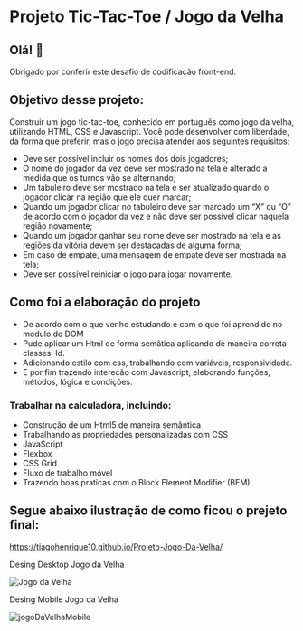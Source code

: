 # Projeto Tic-Tac-Toe / Jogo da Velha

## Olá! 👋

Obrigado por conferir este desafio de codificação front-end.

## Objetivo desse projeto:

Construir um jogo tic-tac-toe, conhecido em português como jogo da velha, utilizando HTML, CSS e Javascript. Você pode desenvolver com liberdade, da forma que preferir, mas o jogo precisa atender aos seguintes requisitos:

* Deve ser possível incluir os nomes dos dois jogadores;
* O nome do jogador da vez deve ser mostrado na tela e alterado a medida que os turnos vão se alternando;
* Um tabuleiro deve ser mostrado na tela e ser atualizado quando o jogador clicar na região que ele quer marcar;
* Quando um jogador clicar no tabuleiro deve ser marcado um “X” ou “O” de acordo com o jogador da vez e não deve ser possível clicar naquela região novamente;
* Quando um jogador ganhar seu nome deve ser mostrado na tela e as regiões da vitória devem ser destacadas de alguma forma;
* Em caso de empate, uma mensagem de empate deve ser mostrada na tela;
* Deve ser possível reiniciar o jogo para jogar novamente.
  
## Como foi a elaboração do projeto
 * De acordo com o que venho estudando e com o que foi aprendido no modulo de DOM
 * Pude aplicar um Html de forma semâtica aplicando de maneira correta classes, Id.
 * Adicionando estilo com css, trabalhando com variáveis, responsividade.
 * E por fim trazendo intereção com Javascript, eleborando funções, métodos, lógica e condições.
 
 ### Trabalhar na calculadora, incluindo:

 * Construção de um Html5 de maneira semântica
 * Trabalhando as propriedades personalizadas com
   CSS
 * JavaScript
 * Flexbox 
 * CSS Grid
 * Fluxo de trabalho móvel
 * Trazendo boas praticas com o Block Element Modifier (BEM)
  
## Segue abaixo ilustração de como ficou o prejeto final: 

https://tiagohenrique10.github.io/Projeto-Jogo-Da-Velha/

Desing Desktop Jogo da Velha

![Jogo da Velha](https://github.com/TiagoHenrique10/Projeto-Calculadora/assets/96561261/64c30a28-0ed3-45f3-8e01-257ea7062b3f)

Desing Mobile Jogo da Velha

![jogoDaVelhaMobile](https://github.com/TiagoHenrique10/Projeto-Calculadora/assets/96561261/47da64ea-03a3-4931-a290-3b0fd3474305)
